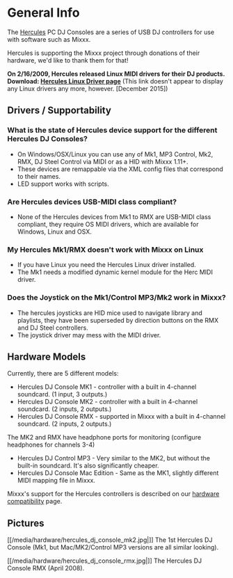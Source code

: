 # General Info

The [Hercules](http://www.hercules.com/us/) PC DJ Consoles are a series
of USB DJ controllers for use with software such as Mixxx.

Hercules is supporting the Mixxx project through donations of their
hardware, we'd like to thank them for that\!

**On 2/16/2009, Hercules released Linux MIDI drivers for their DJ
products. Download: [Hercules Linux Driver
page](http://ts.hercules.com/eng/index.php?pg=view_files&gid=2&fid=28&pid=215&cid=1#section1)**
(This link doesn't appear to display any Linux drivers any more,
however. \[December 2015\])

## Drivers / Supportability

### What is the state of Hercules device support for the different Hercules DJ Consoles?

  - On Windows/OSX/Linux you can use any of Mk1, MP3 Control, Mk2, RMX,
    DJ Steel Control via MIDI or as a HID with Mixxx 1.11+. 
  - These devices are remappable via the XML config files that
    correspond to their names. 
  - LED support works with scripts.

### Are Hercules devices USB-MIDI class compliant?

  - None of the Hercules devices from Mk1 to RMX are USB-MIDI class
    compliant, they require OS MIDI drivers, which are available for
    Windows, Linux and OSX.

### My Hercules Mk1/RMX doesn't work with Mixxx on Linux

  - If you have Linux you need the Hercules Linux driver installed. 
  - The Mk1 needs a modified dynamic kernel module for the Herc MIDI
    driver.

### Does the Joystick on the Mk1/Control MP3/Mk2 work in Mixxx?

  - The hercules joysticks are HID mice used to navigate library and
    playlists, they have been superseded by direction buttons on the RMX
    and DJ Steel controllers.
  - The joystick driver may mess with the MIDI driver.

## Hardware Models

Currently, there are 5 different models:

  - Hercules DJ Console MK1 - controller with a built in 4-channel
    soundcard. (1 input, 3 outputs.) 
  - Hercules DJ Console MK2 - controller with a built in 4-channel
    soundcard. (2 inputs, 2 outputs.) 
  - Hercules DJ Console RMX - supported in Mixxx with a built in
    4-channel soundcard. (2 inputs, 2 outputs.)

The MK2 and RMX have headphone ports for monitoring (configure
headphones for channels 3-4)

  - Hercules DJ Control MP3 - Very similar to the MK2, but without the
    built-in soundcard. It's also significantly cheaper.
  - Hercules DJ Console Mac Edition - Same as the MK1, slightly
    different MIDI mapping file in Mixxx.

Mixxx's support for the Hercules controllers is described on our
[hardware compatibility](hardware_compatibility) page.

## Pictures

[[/media/hardware/hercules_dj_console_mk2.jpg|]] The 1st Hercules DJ Console
(Mk1, but Mac/MK2/Control MP3 versions are all similar looking).

[[/media/hardware/hercules_dj_console_rmx.jpg|]] The Hercules DJ Console RMX
(April 2008).
